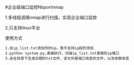 #企业级端口监控Nbportnmap

1.多线程调用nmap进行扫描，实现企业端口监控

2.只支持linux平台


使用方式
	
	1.在ip_list.txt添加你的ip，暂不支持ip段的添加
	2.python system.py,直接执行，扫描ip_list.txt里面的ip端口
	3.会在目录下生成日期的txt文件，该文件是端口改变的文件，以及参数改变
